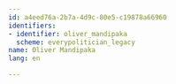 ```yaml
---
id: a4eed76a-2b7a-4d9c-80e5-c19878a66960
identifiers:
- identifier: oliver_mandipaka
  scheme: everypolitician_legacy
name: Oliver Mandipaka
lang: en

---
```

